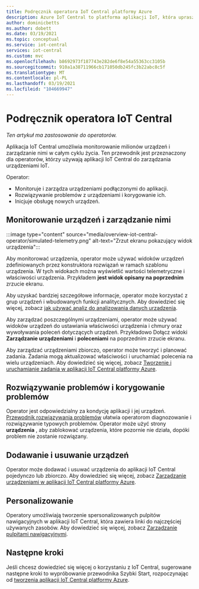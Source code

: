 ```yaml
---
title: Podręcznik operatora IoT Central platformy Azure
description: Azure IoT Central to platforma aplikacji IoT, która upraszcza tworzenie rozwiązań IoT. Ten artykuł zawiera omówienie roli operatora w IoT Central.
author: dominicbetts
ms.author: dobett
ms.date: 03/19/2021
ms.topic: conceptual
ms.service: iot-central
services: iot-central
ms.custom: mvc
ms.openlocfilehash: b8692973f187743e282de6f8e54a55363cc3105b
ms.sourcegitcommit: 910a1a38711966cb171050db245fc3b22abc8c5f
ms.translationtype: MT
ms.contentlocale: pl-PL
ms.lasthandoff: 03/19/2021
ms.locfileid: "104669947"
---
```

# <a name="iot-central-operator-guide"></a>Podręcznik operatora IoT Central

*Ten artykuł ma zastosowanie do operatorów.*

Aplikacja IoT Central umożliwia monitorowanie milionów urządzeń i zarządzanie nimi w całym cyklu życia. Ten przewodnik jest przeznaczony dla operatorów, którzy używają aplikacji IoT Central do zarządzania urządzeniami IoT.

Operator:

- Monitoruje i zarządza urządzeniami podłączonymi do aplikacji.
- Rozwiązywanie problemów z urządzeniami i korygowanie ich.
- Inicjuje obsługę nowych urządzeń.

## <a name="monitor-and-manage-devices"></a>Monitorowanie urządzeń i zarządzanie nimi

:::image type="content" source="media/overview-iot-central-operator/simulated-telemetry.png" alt-text="Zrzut ekranu pokazujący widok urządzenia":::

Aby monitorować urządzenia, operator może używać widoków urządzeń zdefiniowanych przez konstruktora rozwiązań w ramach szablonu urządzenia. W tych widokach można wyświetlić wartości telemetryczne i właściwości urządzenia. Przykładem **jest widok opisany na poprzednim** zrzucie ekranu.

Aby uzyskać bardziej szczegółowe informacje, operator może korzystać z grup urządzeń i wbudowanych funkcji analitycznych. Aby dowiedzieć się więcej, zobacz [jak używać analiz do analizowania danych urządzenia](howto-create-analytics.md).

Aby zarządzać poszczególnymi urządzeniami, operator może używać widoków urządzeń do ustawiania właściwości urządzenia i chmury oraz wywoływania poleceń dotyczących urządzeń. Przykładowo Dołącz widoki **Zarządzanie urządzeniami** i **poleceniami** na poprzednim zrzucie ekranu.

Aby zarządzać urządzeniami zbiorczo, operator może tworzyć i planować zadania. Zadania mogą aktualizować właściwości i uruchamiać polecenia na wielu urządzeniach. Aby dowiedzieć się więcej, zobacz [Tworzenie i uruchamianie zadania w aplikacji IoT Central platformy Azure](howto-run-a-job.md).

## <a name="troubleshoot-and-remediate-issues"></a>Rozwiązywanie problemów i korygowanie problemów

Operator jest odpowiedzialny za kondycję aplikacji i jej urządzeń. [Przewodnik rozwiązywania problemów](troubleshoot-connection.md) ułatwia operatorom diagnozowanie i rozwiązywanie typowych problemów. Operator może użyć strony **urządzenia** , aby zablokować urządzenia, które pozornie nie działa, dopóki problem nie zostanie rozwiązany.

## <a name="add-and-remove-devices"></a>Dodawanie i usuwanie urządzeń

Operator może dodawać i usuwać urządzenia do aplikacji IoT Central pojedynczo lub zbiorczo. Aby dowiedzieć się więcej, zobacz [Zarządzanie urządzeniami w aplikacji IoT Central platformy Azure](howto-manage-devices.md).

## <a name="personalize"></a>Personalizowanie

Operatory umożliwiają tworzenie spersonalizowanych pulpitów nawigacyjnych w aplikacji IoT Central, która zawiera linki do najczęściej używanych zasobów. Aby dowiedzieć się więcej, zobacz [Zarządzanie pulpitami nawigacyjnymi](howto-create-personal-dashboards.md#manage-dashboards).

## <a name="next-steps"></a>Następne kroki

Jeśli chcesz dowiedzieć się więcej o korzystaniu z IoT Central, sugerowane następne kroki to wypróbowanie przewodnika Szybki Start, rozpoczynając od [tworzenia aplikacji IoT Central platformy Azure](./quick-deploy-iot-central.md).
